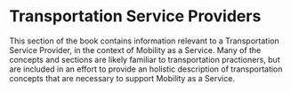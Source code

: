 # Transportation Service Providers

This section of the book contains information relevant to a Transportation Service Provider, in the context of Mobility as a Service. Many of the concepts and sections are likely familiar to transportation practioners, but are included in an effort to provide an holistic description of transportation concepts that are necessary to support Mobility as a Service.

